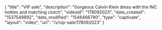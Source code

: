 {
    "title": "VIP sale",
    "description": "Gorgeous Calvin Klein dress with the INC hotties and matching clutch",
    "videoid": "178092023",
    "date_created": "1537549892",
    "date_modified": "1546466790",
    "type": "captivate",
    "layout": "video",
    "url": "\/v\/vip-sale\/178092023"
}